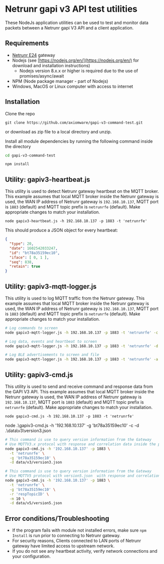 # Netrunr gapi v3 API test utilities
These NodeJs application utilities can be used to test and monitor data packets between a Netrunr gapi V3 API and a client application.

## Requirements

- [Netrunr E24](https://www.axiomware.com/netrunr-e24-product/) gateway
- Nodejs (see [https://nodejs.org/en/](https://nodejs.org/en/) for download and installation instructions)
  - Nodejs version 8.x.x or higher is required due to the use of promises/async/await
- NPM (Node package manager - part of Nodejs)   
- Windows, MacOS or Linux computer with access to internet

## Installation

Clone the repo

`git clone https://github.com/axiomware/gapi-v3-command-test.git`

or download as zip file to a local directory and unzip.

Install all module dependencies by running the following command inside the directory

```bash
cd gapi-v3-command-test

npm install
```
## Utility: gapiv3-heartbeat.js

This utility is used to detect Netrunr gateway heartbeat on the MQTT broker. This example assumes that local MQTT broker inside the Netrunr gateway is used, the WAN IP address of Netrunr gateway is `192.168.10.137`, MQTT port is `1883` (default) and MQTT topic prefix is `netrunrfe` (default). Make appropriate changes to match your installation.

`node gapiv3-heartbeat.js -h 192.168.10.137 -p 1883 -t 'netrunrfe'`

This should produce a JSON object for every heartbeat:

```JSON
{
  "type": 20,
  "date": 1602542033247,
  "id": "bt78a35159ec10",
  "iface": [ 0, 1 ],
  "seq": 838,
  "retain": true
}
```

## Utility: gapiv3-mqtt-logger.js

This utility is used to log MQTT traffic from the Netrunr gateway. This example assumes that local MQTT broker inside the Netrunr gateway is used, the WAN IP address of Netrunr gateway is `192.168.10.137`, MQTT port is `1883` (default) and MQTT topic prefix is `netrunrfe` (default). Make appropriate changes to match your installation.

```bash
# Log commands to screen
node gapiv3-mqtt-logger.js -h 192.168.10.137 -p 1883 -t 'netrunrfe' -c

# Log data, events and heartbeat to screen
node gapiv3-mqtt-logger.js -h 192.168.10.137 -p 1883 -t 'netrunrfe' -d -e -b

# Log BLE advertisements to screen and file
node gapiv3-mqtt-logger.js -h 192.168.10.137 -p 1883 -t 'netrunrfe' -a -f 'adv_log.txt'
```
## Utility: gapiv3-cmd.js

This utility is used to send and receive command and response data from the GAPI V3 API. This example assumes that local MQTT broker inside the Netrunr gateway is used, the WAN IP address of Netrunr gateway is `192.168.10.137`, MQTT port is `1883` (default) and MQTT topic prefix is `netrunrfe` (default). Make appropriate changes to match your installation.

`node gapiv3-cmd.js -h 192.168.10.137 -p 1883 -t 'netrunrfe'`

node .\gapiv3-cmd.js -h '192.168.10.137' -g 'bt78a35159ec10' -c -d .\data\v3\version3.json

```bash
# This command is use to query version information from the Gateway
# Use MQTTV3.x protocol with response and correlation data inside the payload file version3.json
node gapiv3-cmd.js -h '192.168.10.137' -p 1883 \
  -t 'netrunrfe' \
  -g 'bt78a35159ec10' \
  -d data/v3/version3.json

# This command is use to query version information from the Gateway
# Use MQTTV5 protocol with version5.json  with response and correlation data embedded in the MQTT packet
node gapiv3-cmd.js -h '192.168.10.137' -p 1883 \
  -t 'netrunrfe' \
  -g 'bt78a35159ec10' \
  -r 'respTopicID' \
  -m 10 \
  -d data/v5/version5.json
```

## Error conditions/Troubleshooting

- If the program fails with module not installed errors, make sure `npm Install` is run prior to connecting to Netrunr gateway.
- For security reasons, Clients connected to LAN ports of Netrunr gateway have limited access to upstream network.
- If you do not see any heartbeat activity, verify network connections and your configuration.
